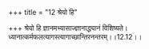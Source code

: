 +++
title = "12 श्रेयो हि"

+++
श्रेयो हि ज्ञानमभ्यासाज्ज्ञानाद्ध्यानं विशिष्यते।  
ध्यानात्कर्मफलत्यागस्त्यागाच्छान्तिरनन्तरम्।।12.12।।